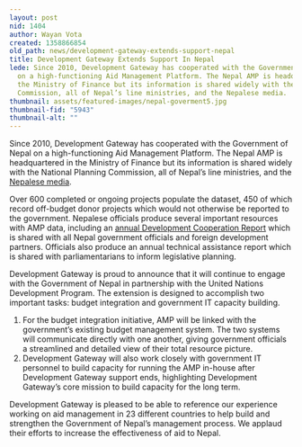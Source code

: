 ```yaml
---
layout: post
nid: 1404
author: Wayan Vota
created: 1358866854
old_path: news/development-gateway-extends-support-nepal
title: Development Gateway Extends Support In Nepal
lede: Since 2010, Development Gateway has cooperated with the Government of Nepal
  on a high-functioning Aid Management Platform. The Nepal AMP is headquartered in
  the Ministry of Finance but its information is shared widely with the National Planning
  Commission, all of Nepal’s line ministries, and the Nepalese media.
thumbnail: assets/featured-images/nepal-goverment5.jpg
thumbnail-fid: "5943"
thumbnail-alt: ""
---
```


Since 2010, Development Gateway has cooperated with the Government of Nepal on a high-functioning Aid Management Platform. The Nepal AMP is headquartered in the Ministry of Finance but its information is shared widely with the National Planning Commission, all of Nepal’s line ministries, and the [Nepalese media](http://www.google.com/url?q=http%3A%2F%2Fwww.thehimalayantimes.com%2FfullNews.php%3Fheadline%3DEducation%2Bsector%2Blargest%2Bforeign%2Baid%2Brecipient%26NewsID%3D324301&sa=D&sntz=1&usg=AFQjCNF3vonLHe3pXbg1h5aZFhlG1y9Mwg).

Over 600 completed or ongoing projects populate the dataset, 450 of which record off-budget donor projects which would not otherwise be reported to the government. Nepalese officials produce several important resources with AMP data, including an [annual Development Cooperation Report](http://www.google.com/url?q=http%3A%2F%2Fzunia.org%2Fnode%2F210397&sa=D&sntz=1&usg=AFQjCNHvS9c_XLY_zE6034wDvFxXJaTR8A) which is shared with all Nepal government officials and foreign development partners. Officials also produce an annual technical assistance report which is shared with parliamentarians to inform legislative planning.

Development Gateway is proud to announce that it will continue to engage with the Government of Nepal in partnership with the United Nations Development Program. The extension is designed to accomplish two important tasks: budget integration and government IT capacity building.

1. For the budget integration initiative, AMP will be linked with the government’s existing budget management system. The two systems will communicate directly with one another, giving government officials a streamlined and detailed view of their total resource picture.
2. Development Gateway will also work closely with government IT personnel to build capacity for running the AMP in-house after Development Gateway support ends, highlighting Development Gateway’s core mission to build capacity for the long term.

 Development Gateway is pleased to be able to reference our experience working on aid management in 23 different countries to help build and strengthen the Government of Nepal’s management process. We applaud their efforts to increase the effectiveness of aid to Nepal.
